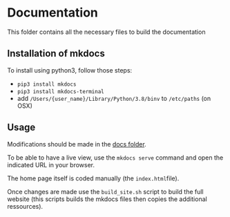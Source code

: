 # Documentation 

This folder contains all the necessary files to build the documentation 

## Installation of mkdocs 
To install using python3, follow those steps:

* `pip3 install mkdocs`
* `pip3 install mkdocs-terminal` 
* add `/Users/{user_name}/Library/Python/3.8/binv` to `/etc/paths`  (on OSX)

## Usage 

Modifications should be made in the [docs folder](https://github.com/BenjaminPoilve/MiniChord/tree/main/documentation/docs).

To be able to have a live view, use the `mkdocs serve` command and open the indicated URL in your browser. 

The home page itself is coded manually (the `index.html`file). 

Once changes are made use the `build_site.sh` script to build the full website (this scripts builds the mkdocs files then copies the additional ressources).